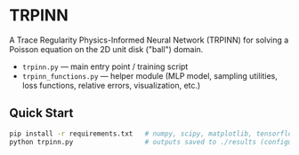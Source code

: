 # TRPINN

A Trace Regularity Physics-Informed Neural Network (TRPINN) for solving a Poisson equation on the 2D unit disk ("ball") domain.

- `trpinn.py` — main entry point / training script  
- `trpinn_functions.py` — helper module (MLP model, sampling utilities, loss functions, relative errors, visualization, etc.)

## Quick Start
```bash
pip install -r requirements.txt   # numpy, scipy, matplotlib, tensorflow, h5py
python trpinn.py                  # outputs saved to ./results (configurable via Save_dir)
